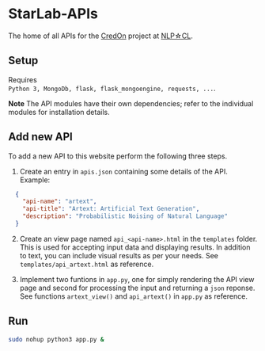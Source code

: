 # StarLab-APIs

The home of all APIs for the [CredOn](http://credon.kaist.ac.kr/apis) project at [NLP☆CL](http://nlp.kaist.ac.kr).


## Setup

Requires  
`Python 3, MongoDb, flask, flask_mongoengine, requests, ...`.

**Note**  The API modules have their own dependencies; refer to the individual modules for installation details.


## Add new API

To add a new API to this website perform the following three steps.

1. Create an entry in `apis.json` containing some details of the API. Example:

```json
  {
    "api-name": "artext",
    "api-title": "Artext: Artificial Text Generation",
    "description": "Probabilistic Noising of Natural Language"
  }
```

2. Create an view page named `api_<api-name>.html` in the `templates` folder. This is used for accepting input data and displaying results. In addition to text, you can include visual results as per your needs. See `templates/api_artext.html` as reference.


3. Implement two funtions in `app.py`, one for simply rendering the API view page and second for processing the input and returning a `json` reponse. See functions `artext_view()` and `api_artext()` in `app.py` as reference.


## Run

```bash
sudo nohup python3 app.py &
```

